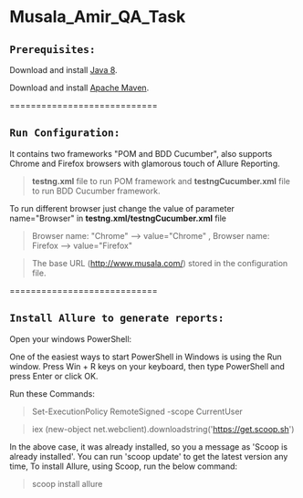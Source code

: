 # Musala_Amir_QA_Task


## `Prerequisites:`

Download and install [Java 8](https://www.oracle.com/java/technologies/javase/javase-jdk8-downloads.html).<br />

Download and install [Apache Maven](https://maven.apache.org/download.cgi).<br />

============================<br />

## `Run Configuration:`

It contains two frameworks "POM and BDD Cucumber", also supports Chrome and Firefox browsers with glamorous touch of Allure Reporting.

> **testng.xml** file to run POM framework and **testngCucumber.xml** file to run BDD Cucumber framework.

To run different browser just change the value of parameter name="Browser" in **testng.xml/testngCucumber.xml** file

> Browser name: "Chrome" --> value="Chrome" , Browser name: Firefox --> value="Firefox"

> The base URL (http://www.musala.com/) stored in the configuration file.
> 
============================<br />

## `Install Allure to generate reports:`

Open your windows PowerShell:<br />

One of the easiest ways to start PowerShell in Windows is using the Run window. Press Win + R keys on your keyboard, then type PowerShell and press Enter or click OK.<br />

Run these Commands:<br />

> Set-ExecutionPolicy RemoteSigned -scope CurrentUser <br />

> iex (new-object net.webclient).downloadstring('https://get.scoop.sh') <br />

In the above case, it was already installed, so you a message as 'Scoop is already installed'. You can run 'scoop update' to get the latest version any time, To install Allure, using Scoop, run the below command:<br />

> scoop install allure <br />